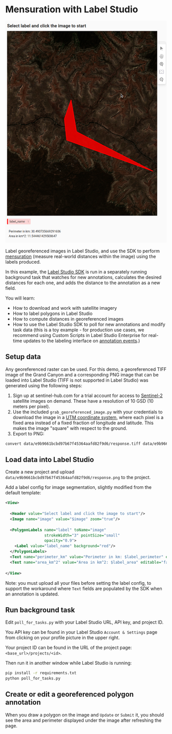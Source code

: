 # Mensuration with Label Studio

![screenshot](data/Screenshot%20from%202024-06-14%2009-18-21.png)

Label georeferenced images in Label Studio, and use the SDK to perform [mensuration](https://pro.arcgis.com/en/pro-app/latest/arcpy/image-analyst/mensuration-class.htm) (measure real-world distances within the image) using the labels produced.

In this example, the [Label Studio SDK](https://labelstud.io/sdk/index.html) is run in a separately running background task that watches for new annotations, calculates the desired distances for each one, and adds the distance to the annotation as a new field.

You will learn:

- How to download and work with satellite imagery
- How to label polygons in Label Studio
- How to compute distances in georeferenced images
- How to use the Label Studio SDK to poll for new annotations and modify task data (this is a toy example - for production use cases, we recommend using Custom Scripts in Label Studio Enterprise for real-time updates to the labeling interface on [annotation events](https://labelstud.io/guide/frontend_reference#Annotation-events).)


## Setup data

Any georeferenced raster can be used. For this demo, a georeferenced TIFF image of the Grand Canyon and a corresponding PNG image that can be loaded into Label Studio (TIFF is not supported in Label Studio) was generated using the following steps:

1. Sign up at sentinel-hub.com for a trial account for access to [Sentinel-2](https://en.wikipedia.org/wiki/Sentinel-2) satellite images on demand. These have a resolution of 10 GSD (10 meters per pixel).
2. Use the included `grab_georeferenced_image.py` with your credentials to download the image in a [UTM coordinate system](https://en.wikipedia.org/wiki/Universal_Transverse_Mercator_coordinate_system), where each pixel is a fixed area instead of a fixed fraction of longitude and latitude. This makes the image "square" with respect to the ground.
3. Export to PNG:
```bash
convert data/e9b9661bcbd97b67f45364aafd82f9d6/response.tiff data/e9b9661bcbd97b67f45364aafd82f9d6/response.png
```

## Load data into Label Studio

Create a new project and upload `data/e9b9661bcbd97b67f45364aafd82f9d6/response.png` to the project.

Add a label config for image segmentation, slightly modified from the default template:

```xml
<View>

  <Header value="Select label and click the image to start"/>
  <Image name="image" value="$image" zoom="true"/>

  <PolygonLabels name="label" toName="image"
                 strokeWidth="3" pointSize="small"
                 opacity="0.9">
    <Label value="label_name" background="red"/>
  </PolygonLabels>
  <Text name="perimeter_km" value="Perimeter in km: $label_perimeter" editable="false" />
  <Text name="area_km^2" value="Area in km^2: $label_area" editable="false" />

</View>
```

Note: you must upload all your files before setting the label config, to support the workaround where `Text` fields are populated by the SDK when an annotation is updated.


## Run background task

Edit `poll_for_tasks.py` with your Label Studio URL, API key, and project ID.

You API key can be found in your Label Studio `Account & Settings` page from clicking on your profile picture in the upper right.

Your project ID can be found in the URL of the project page: `<base_url>/projects/<id>`.

Then run it in another window while Label Studio is running:
```bash
pip install -r requirements.txt
python poll_for_tasks.py
```


## Create or edit a georeferenced polygon annotation


When you draw a polygon on the image and `Update` or `Submit` it, you should see the area and perimeter displayed under the image after refreshing the page.

